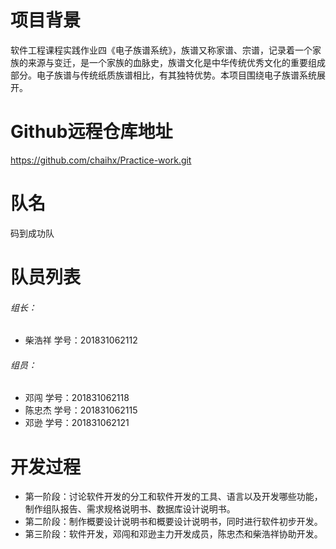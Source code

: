 # 项目背景

软件工程课程实践作业四《电子族谱系统》，族谱又称家谱、宗谱，记录着一个家族的来源与变迁，是一个家族的血脉史，族谱文化是中华传统优秀文化的重要组成部分。电子族谱与传统纸质族谱相比，有其独特优势。本项目围绕电子族谱系统展开。

# Github远程仓库地址

https://github.com/chaihx/Practice-work.git

# 队名

码到成功队

# 队员列表

###### 组长：

- 柴浩祥 学号：201831062112

###### 组员：

- 邓闯  学号：201831062118
- 陈忠杰 学号：201831062115
- 邓逊  学号：201831062121

# 开发过程

- 第一阶段：讨论软件开发的分工和软件开发的工具、语言以及开发哪些功能，制作组队报告、需求规格说明书、数据库设计说明书。
- 第二阶段：制作概要设计说明书和概要设计说明书，同时进行软件初步开发。
- 第三阶段：软件开发，邓闯和邓逊主力开发成员，陈忠杰和柴浩祥协助开发。